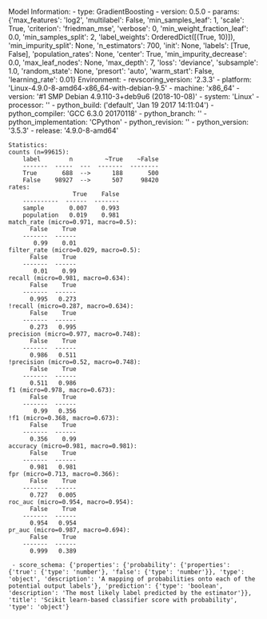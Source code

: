 Model Information:
	 - type: GradientBoosting
	 - version: 0.5.0
	 - params: {'max_features': 'log2', 'multilabel': False, 'min_samples_leaf': 1, 'scale': True, 'criterion': 'friedman_mse', 'verbose': 0, 'min_weight_fraction_leaf': 0.0, 'min_samples_split': 2, 'label_weights': OrderedDict([(True, 10)]), 'min_impurity_split': None, 'n_estimators': 700, 'init': None, 'labels': [True, False], 'population_rates': None, 'center': True, 'min_impurity_decrease': 0.0, 'max_leaf_nodes': None, 'max_depth': 7, 'loss': 'deviance', 'subsample': 1.0, 'random_state': None, 'presort': 'auto', 'warm_start': False, 'learning_rate': 0.01}
	Environment:
	 - revscoring_version: '2.3.3'
	 - platform: 'Linux-4.9.0-8-amd64-x86_64-with-debian-9.5'
	 - machine: 'x86_64'
	 - version: '#1 SMP Debian 4.9.110-3+deb9u6 (2018-10-08)'
	 - system: 'Linux'
	 - processor: ''
	 - python_build: ('default', 'Jan 19 2017 14:11:04')
	 - python_compiler: 'GCC 6.3.0 20170118'
	 - python_branch: ''
	 - python_implementation: 'CPython'
	 - python_revision: ''
	 - python_version: '3.5.3'
	 - release: '4.9.0-8-amd64'
	
	Statistics:
	counts (n=99615):
		label        n         ~True    ~False
		-------  -----  ---  -------  --------
		True       688  -->      188       500
		False    98927  -->      507     98420
	rates:
		              True    False
		----------  ------  -------
		sample       0.007    0.993
		population   0.019    0.981
	match_rate (micro=0.971, macro=0.5):
		  False    True
		-------  ------
		   0.99    0.01
	filter_rate (micro=0.029, macro=0.5):
		  False    True
		-------  ------
		   0.01    0.99
	recall (micro=0.981, macro=0.634):
		  False    True
		-------  ------
		  0.995   0.273
	!recall (micro=0.287, macro=0.634):
		  False    True
		-------  ------
		  0.273   0.995
	precision (micro=0.977, macro=0.748):
		  False    True
		-------  ------
		  0.986   0.511
	!precision (micro=0.52, macro=0.748):
		  False    True
		-------  ------
		  0.511   0.986
	f1 (micro=0.978, macro=0.673):
		  False    True
		-------  ------
		   0.99   0.356
	!f1 (micro=0.368, macro=0.673):
		  False    True
		-------  ------
		  0.356    0.99
	accuracy (micro=0.981, macro=0.981):
		  False    True
		-------  ------
		  0.981   0.981
	fpr (micro=0.713, macro=0.366):
		  False    True
		-------  ------
		  0.727   0.005
	roc_auc (micro=0.954, macro=0.954):
		  False    True
		-------  ------
		  0.954   0.954
	pr_auc (micro=0.987, macro=0.694):
		  False    True
		-------  ------
		  0.999   0.389
	
	 - score_schema: {'properties': {'probability': {'properties': {'true': {'type': 'number'}, 'false': {'type': 'number'}}, 'type': 'object', 'description': 'A mapping of probabilities onto each of the potential output labels'}, 'prediction': {'type': 'boolean', 'description': 'The most likely label predicted by the estimator'}}, 'title': 'Scikit learn-based classifier score with probability', 'type': 'object'}


